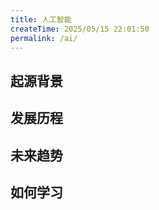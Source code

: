 ```yaml
---
title: 人工智能
createTime: 2025/05/15 22:01:50
permalink: /ai/
---
```


## 起源背景

## 发展历程

## 未来趋势

## 如何学习

